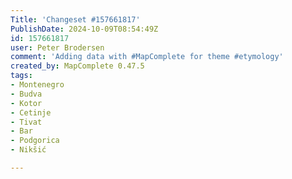 ```yaml
---
Title: 'Changeset #157661817'
PublishDate: 2024-10-09T08:54:49Z
id: 157661817
user: Peter Brodersen
comment: 'Adding data with #MapComplete for theme #etymology'
created_by: MapComplete 0.47.5
tags:
- Montenegro
- Budva
- Kotor
- Cetinje
- Tivat
- Bar
- Podgorica
- Nikšić

---
```

